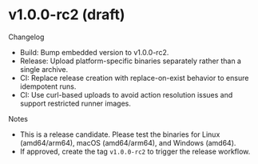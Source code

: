 # v1.0.0-rc2 (draft)

Changelog

- Build: Bump embedded version to v1.0.0-rc2.
- Release: Upload platform-specific binaries separately rather than a single archive.
- CI: Replace release creation with replace-on-exist behavior to ensure idempotent runs.
- CI: Use curl-based uploads to avoid action resolution issues and support restricted runner images.

Notes

- This is a release candidate. Please test the binaries for Linux (amd64/arm64), macOS (amd64/arm64), and Windows (amd64).
- If approved, create the tag `v1.0.0-rc2` to trigger the release workflow.
